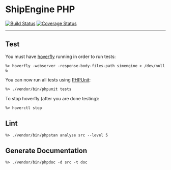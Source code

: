# ShipEngine PHP

[![Build Status](https://github.com/ShipEngine/shipengine-php/workflows/shipengine-php/badge.svg)](https://github.com/ShipEngine/shipengine-php/actions)
[![Coverage Status](https://coveralls.io/repos/github/ShipEngine/shipengine-php/badge.svg?branch=main&t=SkXqIE)](https://coveralls.io/github/ShipEngine/shipengine-php?branch=main)

<hr />

## Test

You must have [hoverfly](https://hoverfly.io/) running in order to run tests:
```
%> hoverfly -webserver -response-body-files-path simengine > /dev/null &
```

You can now run all tests using [PHPUnit](https://phpunit.de/):
```
%> ./vendor/bin/phpunit tests
```

To stop hoverfly (after you are done testing):
```
%> hoverctl stop
```
## Lint
```
%> ./vendor/bin/phpstan analyse src --level 5
```
## Generate Documentation
```
%> ./vendor/bin/phpdoc -d src -t doc
```
